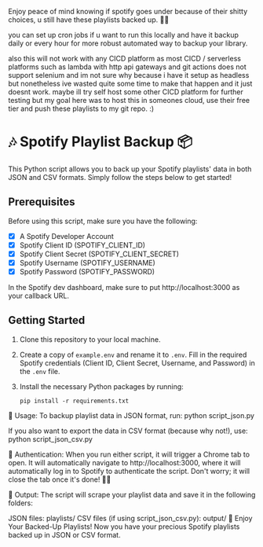 Enjoy peace of mind knowing if spotify goes under because of their shitty choices, u still have these playlists backed up. 🎵✨

you can set up cron jobs if u want to run this locally and have it backup daily or every hour for more robust automated way to backup your library.

also this will not work with any CICD platform as most CICD / serverless platforms such as lambda with http api gateways and git actions does not support selenium and im not sure why because i have it setup as headless but nonetheless ive wasted quite some time to make that happen and it just doesnt work. maybe ill try self host some other CICD platform for further testing but my goal here was to host this in someones cloud, use their free tier and push these playlists to my git repo. :)


# 🎶 Spotify Playlist Backup 📦

This Python script allows you to back up your Spotify playlists' data in both JSON and CSV formats. Simply follow the steps below to get started!

## Prerequisites

Before using this script, make sure you have the following:

- [x] A Spotify Developer Account
- [x] Spotify Client ID (SPOTIFY_CLIENT_ID)
- [x] Spotify Client Secret (SPOTIFY_CLIENT_SECRET)
- [x] Spotify Username (SPOTIFY_USERNAME)
- [x] Spotify Password (SPOTIFY_PASSWORD)

In the Spotify dev dashboard, make sure to put http://localhost:3000 as your callback URL.

## Getting Started

1. Clone this repository to your local machine.

2. Create a copy of `example.env` and rename it to `.env`. Fill in the required Spotify credentials (Client ID, Client Secret, Username, and Password) in the `.env` file.

3. Install the necessary Python packages by running:

   ```shell
   pip install -r requirements.txt

🚀 Usage:
To backup playlist data in JSON format, run:
python script_json.py

If you also want to export the data in CSV format (because why not!), use:
python script_json_csv.py

🎵 Authentication:
When you run either script, it will trigger a Chrome tab to open. It will automatically navigate to http://localhost:3000, where it will automatically log in to Spotify to authenticate the script. Don't worry; it will close the tab once it's done! 🚪🔐

📄 Output:
The script will scrape your playlist data and save it in the following folders:

JSON files: playlists/
CSV files (if using script_json_csv.py): output/
🎉 Enjoy Your Backed-Up Playlists!
Now you have your precious Spotify playlists backed up in JSON or CSV format.
